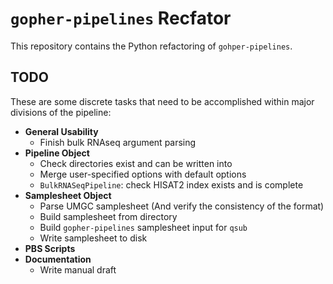 # `gopher-pipelines` Recfator
This repository contains the Python refactoring of `gohper-pipelines`.

## TODO
These are some discrete tasks that need to be accomplished within major
divisions of the pipeline:

- **General Usability**
    - Finish bulk RNAseq argument parsing
- **Pipeline Object**
    - Check directories exist and can be written into
    - Merge user-specified options with default options
    - `BulkRNASeqPipeline`: check HISAT2 index exists and is complete
- **Samplesheet Object**
    - Parse UMGC samplesheet (And verify the consistency of the format)
    - Build samplesheet from directory
    - Build `gopher-pipelines` samplesheet input for `qsub`
    - Write samplesheet to disk
- **PBS Scripts**
- **Documentation**
    - Write manual draft
